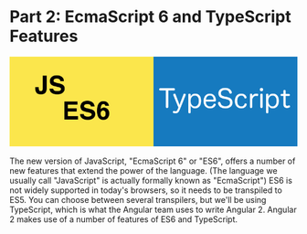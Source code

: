 # Part 2: EcmaScript 6 and TypeScript Features #

![ES6/TypeScript](../images/es6-typescript.png "ES6 and TypeScript")

The new version of JavaScript, "EcmaScript 6" or "ES6", offers a number of new features that extend the power of the language. (The language we usually call "JavaScript" is actually formally known as "EcmaScript") ES6 is not widely supported in today's browsers, so it needs to be transpiled to ES5. You can choose between several transpilers, but we'll be using TypeScript, which is what the Angular team uses to write Angular 2. Angular 2 makes use of a number of features of ES6 and TypeScript.

